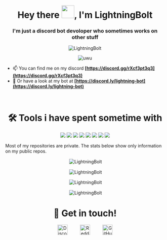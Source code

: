 <h1 align="center">Hey there <img src="https://raw.githubusercontent.com/MartinHeinz/MartinHeinz/master/wave.gif" width="40px">, I'm LightningBolt</h1>
<h3 align="center">I'm just a discord bot devoloper who sometimes works on other stuff</h3>

<p align="center"> <img src="https://komarev.com/ghpvc/?username=LightningBolt62&style=flat-square" alt="LightningBolt" /> </p>

<div align="center"><img alt="uwu"src="https://discord.c99.nl/widget/theme-3/733232145304125540.png"></div>

- 📫 You can find me on my discord **[https://discord.gg/rXcf3pt3q3](https://discord.gg/rXcf3pt3q3)**
- 🤖 Or have a look at my bot at **[https://discord.ly/lightning-bot](https://discord.ly/lightning-bot)**
<br>
<h1 align="center">🛠️ Tools i have spent sometime with</h1>
<p align="center"><img src="https://img.shields.io/badge/node.js%20-%2343853D.svg?&style=for-the-badge&logo=node.js&logoColor=white"/>   <img src="https://img.shields.io/badge/javascript%20-%23323330.svg?&style=for-the-badge&logo=javascript&logoColor=%23F7DF1E"/>   <img src="https://img.shields.io/badge/html5%20-%23E34F26.svg?&style=for-the-badge&logo=html5&logoColor=white"/>   <img src="https://img.shields.io/badge/css3%20-%231572B6.svg?&style=for-the-badge&logo=css3&logoColor=white"/>   <img src="https://img.shields.io/badge/python%20-%2314354C.svg?&style=for-the-badge&logo=python&logoColor=white"/>   <img src="https://img.shields.io/badge/express.js%20-%23404d59.svg?&style=for-the-badge"/>   <img src="https://img.shields.io/badge/github%20-%23121011.svg?&style=for-the-badge&logo=github&logoColor=white"/>   <img src ="https://img.shields.io/badge/MongoDB-%234ea94b.svg?&style=for-the-badge&logo=mongodb&logoColor=white"/></p>
Most of my repositories are private. The stats below show only information on my public repos.
<p align="center">&nbsp;<img align="center" src="https://github-readme-stats.vercel.app/api/top-langs/?username=LightningBolt62&layout=compact&theme=radical" alt="LightningBolt" /></p>
<p align="center">&nbsp;<img align="center" src="https://github-profile-trophy.vercel.app/?username=LightningBolt62&row=2&column=3&theme=radical" alt="LightningBolt" /></p>
<p align="center">&nbsp;<img align="center" src="https://github-readme-stats.vercel.app/api?username=LightningBolt62&show_icons=true&theme=radical" alt="LightningBolt" /></p>
<p align="center">&nbsp;<img align="center" src="https://github-readme-streak-stats.herokuapp.com/?user=LightningBolt62&theme=dark" alt="LightningBolt" /></p>
<h1 align="center">🤝 Get in touch!</h1>
<p align="center">
<a href="https://discord.com/users/733232145304125540" target="_blank"><img alt="Discord" title="Discord" height="32" width="32" src="https://raw.githubusercontent.com/peterthehan/peterthehan/master/assets/discord.svg"></a>&nbsp;&nbsp;&nbsp;&nbsp;&nbsp;&nbsp;&nbsp;&nbsp;&nbsp;
<a href="https://reddit.com/u/LightningBolt62" target="_blank"><img alt="Reddit" title="Reddit" height="32" width="32" src="https://raw.githubusercontent.com/peterthehan/peterthehan/master/assets/reddit.svg"></a>&nbsp;&nbsp;&nbsp;&nbsp;&nbsp;&nbsp;&nbsp;&nbsp;&nbsp;
<a href="https://github.com/Lightning_Bolt62"><img alt="GitHub" title="GitHub" height="32" width="32" src="https://raw.githubusercontent.com/peterthehan/peterthehan/master/assets/github.svg"></a>
</p>
